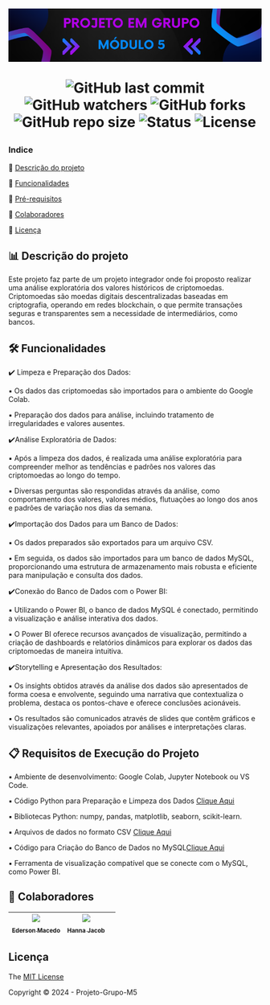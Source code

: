 
<h1 align="center"> 
 <img src="Documentos/Imagens/banner.png" /> 

![GitHub last commit](https://img.shields.io/github/last-commit/HannaJacob/Projeto-Grupo-M5?display_timestamp=author&style=for-the-badge&color=%23b100e8)
![GitHub watchers](https://img.shields.io/github/watchers/HannaJacob/Projeto-Grupo-M5?style=for-the-badge&color=%23b100e8)
![GitHub forks](https://img.shields.io/github/forks/HannaJacob/Projeto-Grupo-M5?style=for-the-badge&color=%23b100e8)
![GitHub repo size](https://img.shields.io/github/repo-size/HannaJacob/Projeto-Grupo-M5?style=for-the-badge&logo=github&color=%23048aff)
![Status](https://img.shields.io/badge/STATUS-EM_DESENVOLVIMENTO-%23048aff?style=for-the-badge)
![License](https://img.shields.io/badge/LICENSE-MIT-%23048aff?style=for-the-badge)
</h1>

### Indice

:small_blue_diamond: [Descrição do projeto](#bar_chart-descrição-do-projeto)

:small_blue_diamond: [Funcionalidades](#hammer_and_wrench-funcionalidades)

:small_blue_diamond: [Pré-requisitos](#clipboard-requisitos-de-execução-do-projeto)

:small_blue_diamond: [Colaboradores](#handshake-colaboradores)

:small_blue_diamond: [Licença](#licença)

## :bar_chart: Descrição do projeto
Este projeto faz parte de um projeto integrador onde foi proposto realizar uma análise exploratória dos valores históricos de criptomoedas. Criptomoedas são moedas digitais descentralizadas baseadas em criptografia, operando em redes blockchain, o que permite transações seguras e transparentes sem a necessidade de intermediários, como bancos.

## :hammer_and_wrench: Funcionalidades
:heavy_check_mark: Limpeza e Preparação dos Dados:

:black_small_square: Os dados das criptomoedas são importados para o ambiente do Google Colab.

:black_small_square: Preparação dos dados para análise, incluindo tratamento de irregularidades e valores ausentes.

:heavy_check_mark:Análise Exploratória de Dados:

:black_small_square: Após a limpeza dos dados, é realizada uma análise exploratória para compreender melhor as tendências e padrões nos valores das criptomoedas ao longo do tempo.

:black_small_square: Diversas perguntas são respondidas através da análise, como comportamento dos valores, valores médios, flutuações ao longo dos anos e padrões de variação nos dias da semana.

:heavy_check_mark:Importação dos Dados para um Banco de Dados:

:black_small_square: Os dados preparados são exportados para um arquivo CSV.

:black_small_square: Em seguida, os dados são importados para um banco de dados MySQL, proporcionando uma estrutura de armazenamento mais robusta e eficiente para manipulação e consulta dos dados.

:heavy_check_mark:Conexão do Banco de Dados com o Power BI:

:black_small_square: Utilizando o Power BI, o banco de dados MySQL é conectado, permitindo a visualização e análise interativa dos dados.

:black_small_square: O Power BI oferece recursos avançados de visualização, permitindo a criação de dashboards e relatórios dinâmicos para explorar os dados das criptomoedas de maneira intuitiva.

:heavy_check_mark:Storytelling e Apresentação dos Resultados:

:black_small_square: Os insights obtidos através da análise dos dados são apresentados de forma coesa e envolvente, seguindo uma narrativa que contextualiza o problema, destaca os pontos-chave e oferece conclusões acionáveis.

:black_small_square: Os resultados são comunicados através de slides que contêm gráficos e visualizações relevantes, apoiados por análises e interpretações claras.

## :clipboard: Requisitos de Execução do Projeto

:black_small_square: Ambiente de desenvolvimento: Google Colab, Jupyter Notebook ou VS Code.

:black_small_square: Código Python para Preparação e Limpeza dos Dados [Clique Aqui](Code/MDL5_CriptoMoedas_Grupo2.ipynb)

:black_small_square: Bibliotecas Python: numpy, pandas, matplotlib, seaborn, scikit-learn.

:black_small_square: Arquivos de dados no formato CSV [Clique Aqui](Dados)

:black_small_square: Código para Criação do Banco de Dados no MySQL[Clique Aqui](Code)

:black_small_square: Ferramenta de visualização compatível que se conecte com o MySQL, como Power BI.

## :handshake: Colaboradores


| [<img src="https://avatars.githubusercontent.com/u/142859543?v=4" width=115><br><sub>Ederson Macedo</sub>](https://github.com/edersonmcm) |   [<img src="https://avatars.githubusercontent.com/u/144841827?v=4" width=115><br><sub>Hanna Jacob</sub>](https://github.com/HannaJacob) |  |
| :---: | :---: | :---: 

## Licença 

The [MIT License](LICENSE)

Copyright :copyright: 2024 - Projeto-Grupo-M5
